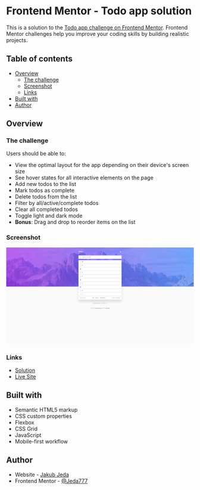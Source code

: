 # Frontend Mentor - Todo app solution

This is a solution to the [Todo app challenge on Frontend Mentor](https://www.frontendmentor.io/challenges/todo-app-Su1_KokOW). Frontend Mentor challenges help you improve your coding skills by building realistic projects. 

## Table of contents

- [Overview](#overview)
  - [The challenge](#the-challenge)
  - [Screenshot](#screenshot)
  - [Links](#links)
- [Built with](#built-with)
- [Author](#author)

## Overview

### The challenge

Users should be able to:

- View the optimal layout for the app depending on their device's screen size
- See hover states for all interactive elements on the page
- Add new todos to the list
- Mark todos as complete
- Delete todos from the list
- Filter by all/active/complete todos
- Clear all completed todos
- Toggle light and dark mode
- **Bonus**: Drag and drop to reorder items on the list

### Screenshot

![](./screenshot.png)

### Links

- [Solution](https://www.frontendmentor.io/challenges/todo-app-Su1_KokOW/hub/todo-app-i74021jQqz)
- [Live Site](https://jeda777.github.io/todo_app_vanillaJS/)

## Built with

- Semantic HTML5 markup
- CSS custom properties
- Flexbox
- CSS Grid
- JavaScript
- Mobile-first workflow

## Author

- Website - [Jakub Jeda](https://github.com/Jeda777)
- Frontend Mentor - [@Jeda777](https://www.frontendmentor.io/profile/Jeda777)

